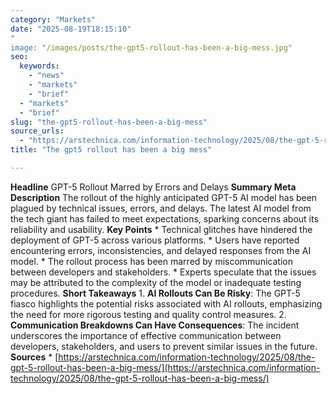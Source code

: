 ```yaml
---
category: "Markets"
date: "2025-08-19T18:15:10"
"
image: "/images/posts/the-gpt5-rollout-has-been-a-big-mess.jpg"
seo:
  keywords:
    - "news"
    - "markets"
    - "brief"
  - "markets"
  - "brief"
slug: "the-gpt5-rollout-has-been-a-big-mess"
source_urls:
  - "https://arstechnica.com/information-technology/2025/08/the-gpt-5-rollout-has-been-a-big-mess/"
title: "The gpt5 rollout has been a big mess"

---
```


**Headline** GPT-5 Rollout Marred by Errors and Delays  **Summary Meta Description** The rollout of the highly anticipated GPT-5 AI model has been plagued by technical issues, errors, and delays. The latest AI model from the tech giant has failed to meet expectations, sparking concerns about its reliability and usability.  **Key Points**  * Technical glitches have hindered the deployment of GPT-5 across various platforms. * Users have reported encountering errors, inconsistencies, and delayed responses from the AI model. * The rollout process has been marred by miscommunication between developers and stakeholders. * Experts speculate that the issues may be attributed to the complexity of the model or inadequate testing procedures.  **Short Takeaways**  1. **AI Rollouts Can Be Risky**: The GPT-5 fiasco highlights the potential risks associated with AI rollouts, emphasizing the need for more rigorous testing and quality control measures. 2. **Communication Breakdowns Can Have Consequences**: The incident underscores the importance of effective communication between developers, stakeholders, and users to prevent similar issues in the future.  **Sources** * [https://arstechnica.com/information-technology/2025/08/the-gpt-5-rollout-has-been-a-big-mess/](https://arstechnica.com/information-technology/2025/08/the-gpt-5-rollout-has-been-a-big-mess/)